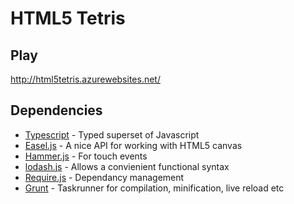 # HTML5 Tetris


## Play

http://html5tetris.azurewebsites.net/ 

## Dependencies

* [Typescript](http://www.typescriptlang.org/) - Typed superset of Javascript 
* [Easel.js](http://www.createjs.com/#!/EaselJS)   - A nice API for working with HTML5 canvas 
* [Hammer.js](http://eightmedia.github.io/hammer.js/)  - For touch events  
* [lodash.js](http://lodash.com/)  - Allows a convienient functional syntax 
* [Require.js](http://requirejs.org/) - Dependancy management 
* [Grunt](http://gruntjs.com/)     - Taskrunner for compilation, minification, live reload etc 
 
